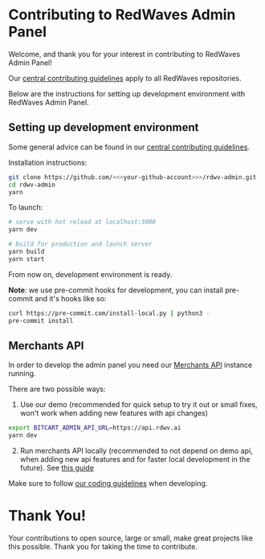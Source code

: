 # Contributing to RedWaves Admin Panel

Welcome, and thank you for your interest in contributing to RedWaves Admin Panel!

Our [central contributing guidelines](https://github.com/rdwv/rdwv/blob/master/CONTRIBUTING.md) apply to all RedWaves repositories.

Below are the instructions for setting up development environment with RedWaves Admin Panel.

## Setting up development environment

Some general advice can be found in our [central contributing guidelines](https://github.com/rdwv/rdwv/blob/master/CONTRIBUTING.md#setting-up-development-environment).

Installation instructions:

```bash
git clone https://github.com/<<<your-github-account>>>/rdwv-admin.git
cd rdwv-admin
yarn
```

To launch:

```bash
# serve with hot reload at localhost:3000
yarn dev

# build for production and launch server
yarn build
yarn start
```

From now on, development environment is ready.

**Note**: we use pre-commit hooks for development, you can install pre-commit and it's hooks like so:

```bash
curl https://pre-commit.com/install-local.py | python3 -
pre-commit install
```

## Merchants API

In order to develop the admin panel you need our [Merchants API](https://github.com/rdwv/rdwv) instance running.

There are two possible ways:

1. Use our demo (recommended for quick setup to try it out or small fixes, won't work when adding new features with api changes)

```bash
export BITCART_ADMIN_API_URL=https://api.rdwv.ai
yarn dev
```

2. Run merchants API locally (recommended to not depend on demo api, when adding new api features and for faster local development in the future). See [this guide](https://github.com/rdwv/rdwv/blob/master/CONTRIBUTING.md#setting-up-python-development-environment)

Make sure to follow [our coding guidelines](https://github.com/rdwv/rdwv/blob/master/CODING_STANDARDS.md) when developing.

# Thank You!

Your contributions to open source, large or small, make great projects like this possible. Thank you for taking the time to contribute.
